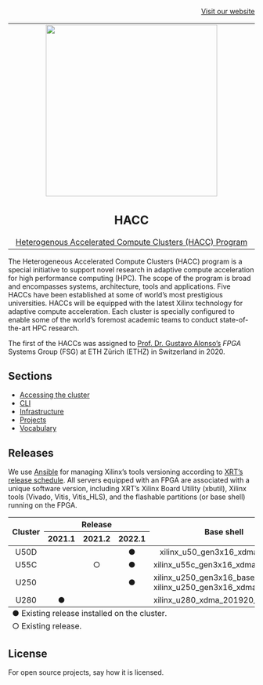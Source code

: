 <div id="readme" class="Box-body readme blob js-code-block-container">
<article class="markdown-body entry-content p-3 p-md-6" itemprop="text">
<p align="right">
<a href="https://systems.ethz.ch/research/data-processing-on-modern-hardware.html">Visit our website</a>
</p>

<table align="center"><tr><td align="center" width="9999">
<a href="https://systems.ethz.ch/research/data-processing-on-modern-hardware/alveo-fpga-cluster.html">
<img src="https://systems.ethz.ch/_jcr_content/orgbox/image.imageformat.logo.1091186870.svg" align="center" width="350">
</a>
<h1>
  HACC
</h1>
<a href="https://www.xilinx.com/support/university/XUP-HACC.html">Heterogenous Accelerated Compute Clusters (HACC) Program</a>
</td></tr></table>

The Heterogeneous Accelerated Compute Clusters (HACC) program is a special initiative to support novel research in adaptive compute acceleration for high performance computing (HPC). The scope of the program is broad and encompasses systems, architecture, tools and applications. Five HACCs have been established at some of world’s most prestigious universities. HACCs will be equipped with the latest Xilinx technology for adaptive compute acceleration. Each cluster is specially configured to enable some of the world’s foremost academic teams to conduct state-of-the-art HPC research. 

The first of the HACCs was assigned to [Prof. Dr. Gustavo Alonso’s](https://people.inf.ethz.ch/alonso/) *FPGA* Systems Group (FSG) at ETH Zürich (ETHZ) in Switzerland in 2020.

## Sections
* [Accessing the cluster](docs/accessing-the-cluster.md#accessing-the-cluster)
* [CLI](docs/CLI.md#cli)
* [Infrastructure](docs/infrastructure.md#infrastructure)
* [Projects](docs/projects.md#projects)
* [Vocabulary](docs/vocabulary.md#vocabulary)

# Releases
We use [Ansible](docs/vocabulary.md#ansible) for managing Xilinx’s tools versioning according to [XRT’s release schedule](https://github.com/Xilinx/XRT/releases). All servers equipped with an FPGA are associated with a unique software version, including XRT’s Xilinx Board Utility (xbutil), Xilinx tools (Vivado, Vitis, Vitis_HLS), and the flashable partitions (or base shell) running on the FPGA.

<table class="tg">
<thead>
  <tr style="text-align:center">
    <th class="tg-0pky" rowspan="2"><div align="center">Cluster</div></th>
    <th class="tg-0pky" colspan="3" style="text-align:center"><div align="center">Release</div></th>
    <th class="tg-c3ow" rowspan="2">Base shell</th>
  </tr>
  <tr>
    <th class="tg-0pky" style="text-align:center">2021.1</th>
    <th class="tg-0pky" style="text-align:center">2021.2</th>
    <th class="tg-0pky" style="text-align:center">2022.1</th>
  </tr>
</thead>
<tbody>
  <tr>
    <td class="tg-0pky"><div align="center">U50D</div></td>
    <td class="tg-0pky"></td>
    <td class="tg-0pky" align="center"> </td> 
    <td class="tg-0pky" align="center">&#9679;</td>
    <td class="tg-0pky" style="text-align:center">xilinx_u50_gen3x16_xdma_base_5</td>
  </tr>
  <tr>
    <td class="tg-0pky"><div align="center">U55C</div></td>
    <td class="tg-0pky"></td>
    <td class="tg-0pky" align="center">&#9675;</td>
    <td class="tg-0pky" align="center">&#9679;</td>
    <td class="tg-0pky">xilinx_u55c_gen3x16_xdma_base_3</td>
  </tr>
  <tr>
    <td class="tg-0pky"><div align="center">U250</div></td>
    <td class="tg-0pky"></td>
    <td class="tg-0pky" align="center"> </td>
    <td class="tg-0pky" align="center">&#9679;</td>
    <td class="tg-0pky">xilinx_u250_gen3x16_base_4<br>xilinx_u250_gen3x16_xdma_shell_4_1<br></td>
  </tr>
  <tr>
    <td class="tg-0pky"><div align="center">U280</div></td>
    <td class="tg-0pky" align="center">&#9679;</td>
    <td class="tg-0pky" align="center"></td>
    <td class="tg-0pky" align="center"></td>
    <td class="tg-0pky">xilinx_u280_xdma_201920_3</td>
  </tr>
</tbody>
<tfoot><tr><td colspan="5">&#9675; Existing release.</td></tr></tfoot>
<tfoot><tr><td colspan="5">&#9679; Existing release installed on the cluster.</td></tr></tfoot>
</table>

# License
For open source projects, say how it is licensed.